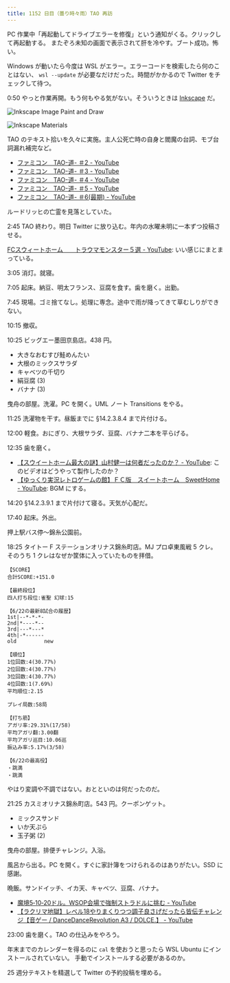 ```yaml
---
title: 1152 日目（曇り時々雨）TAO 再訪
---
```


PC 作業中「再起動してドライブエラーを修復」という通知がくる。クリックして再起動する。
またぞろ未知の画面で表示されて肝を冷やす。ブート成功。怖い。

Windows が動いたら今度は WSL がエラー。エラーコードを検索したら何のことはない、
`wsl --update` が必要なだけだった。時間がかかるので Twitter をチェックして待つ。

0:50 やっと作業再開。もう何もやる気がない。そういうときは [Inkscape] だ。

![Inkscape Image Paint and Draw](https://pbs.twimg.com/media/FzPG_PmaAAACYik?format=jpg&name=small)

![Inkscape Materials](https://pbs.twimg.com/media/FzPG_PjaMAEHXCX?format=jpg&name=small)

TAO のテキスト拾いを久々に実施。主人公死亡時の自身と閻魔の台詞、モブ台詞漏れ補完など。

* [ファミコン　TAO-道- ＃2 - YouTube](https://www.youtube.com/watch?v=sgo1oFKl7Rc)
* [ファミコン　TAO-道- ＃3 - YouTube](https://www.youtube.com/watch?v=9iu3TpEis5k)
* [ファミコン　TAO-道- ＃4 - YouTube](https://www.youtube.com/watch?v=EFnq-tzg22s)
* [ファミコン　TAO-道- ＃5 - YouTube](https://www.youtube.com/watch?v=ahGq2vKdE0c)
* [ファミコン　TAO-道- ＃6(最期) - YouTube](https://www.youtube.com/watch?v=nKNaTDP7FxU)

ルードリッヒの亡霊を見落としていた。

2:45 TAO 終わり。明日 Twitter に放り込む。年内の水曜未明に一本ずつ投稿させる。

[FCスウィートホーム　　トラウマモンスター５選 - YouTube](https://www.youtube.com/watch?v=sjvFA2R0m4E):
いい感じにまとまっている。

3:05 消灯。就寝。

7:05 起床。納豆、明太フランス、豆腐を食す。歯を磨く。出勤。

7:45 現場。ゴミ捨てなし。処理に専念。途中で雨が降ってきて草むしりができない。

10:15 撤収。

10:25 ビッグエー墨田京島店。438 円。

* 大きなおむすび鮭めんたい
* 大根のミックスサラダ
* キャベツの千切り
* 絹豆腐 (3)
* バナナ (3)

曳舟の部屋。洗濯。PC を開く。UML ノート Transitions をやる。

11:25 洗濯物を干す。昼飯までに §14.2.3.8.4 まで片付ける。

12:00 軽食。おにぎり、大根サラダ、豆腐、バナナ二本を平らげる。

12:35 歯を磨く。

* [【スウイートホーム最大の謎】山村健一は何者だったのか？ - YouTube](https://www.youtube.com/watch?v=zl8-n88sOFM):
  このビデオはどうやって製作したのか？
* [【ゆっくり実況レトロゲームの館】ＦＣ版　スイートホーム　SweetHome - YouTube](https://www.youtube.com/watch?v=7imb_kqUdWw):
  BGM にする。

14:20 §14.2.3.9.1 まで片付けて寝る。天気が心配だ。

17:40 起床。外出。

押上駅バス停～錦糸公園前。

18:25 タイトー F ステーションオリナス錦糸町店。MJ プロ卓東風戦 5 クレ。
そのうち 1 クレはなぜか筐体に入っていたものを拝借。

```text
【SCORE】
合計SCORE:+151.0

【最終段位】
四人打ち段位:雀聖 幻球:15

【6/22の最新8試合の履歴】
1st|--*-*-*-
2nd|*----*--
3rd|---*---*
4th|-*------
old         new

【順位】
1位回数:4(30.77%)
2位回数:4(30.77%)
3位回数:4(30.77%)
4位回数:1(7.69%)
平均順位:2.15

プレイ局数:58局

【打ち筋】
アガリ率:29.31%(17/58)
平均アガリ翻:3.00翻
平均アガリ巡目:10.06巡
振込み率:5.17%(3/58)

【6/22の最高役】
・跳満
・跳満
```

やはり変調や不調ではない。おとといのは何だったのだ。

21:25 カスミオリナス錦糸町店。543 円。クーポンゲット。

* ミックスサンド
* いか天ぷら
* 玉子粥 (2)

曳舟の部屋。排便チャレンジ。入浴。

風呂から出る。PC を開く。すぐに家計簿をつけられるのはありがたい。SSD に感謝。

晩飯。サンドイッチ、イカ天、キャベツ、豆腐、バナナ。

* [魔境5‐10‐20ドル。WSOP会場で強制ストラドルに挑む - YouTube](https://www.youtube.com/shorts/KMNbf6_BeNQ)
* [【ラクリマ地獄】レベル18やりまくりつつ調子良さげだったら皆伝チャレンジ【音ゲー / DanceDanceRevolution A3 / DOLCE.】 - YouTube](https://www.youtube.com/watch?v=fAqh_MwB9n0)

23:00 歯を磨く。TAO の仕込みをやろう。

年末までのカレンダーを得るのに `cal` を使おうと思ったら WSL Ubuntu にインストールされていない。
手動でインストールする必要があるのか。

25 週分テキストを精選して Twitter の予約投稿を埋める。

[Inkscape]: <https://inkscape.org/>

